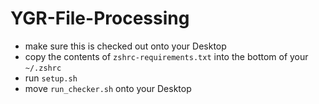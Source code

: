 # YGR-File-Processing

- make sure this is checked out onto your Desktop
- copy the contents of `zshrc-requirements.txt` into the bottom of your `~/.zshrc`
- run `setup.sh`
- move `run_checker.sh` onto your Desktop